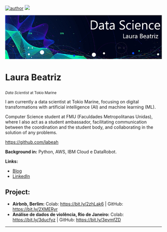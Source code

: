 [![author](https://img.shields.io/badge/author-labeah-red.svg)](https://www.linkedin.com/in/laura-martins-dev/) [![](https://img.shields.io/badge/python-3.7+-blue.svg)](https://www.python.org/downloads/release/python-365/)

<p align="center">
  <img src="banner.png" >
</p>

# Laura Beatriz
<sub>*Data Scientist* at Tokio Marine</sub>

I am currently a data scientist at Tokio Marine, focusing on digital transformations with artificial intelligence (AI) and machine learning (ML).

Computer Science student at FMU (Faculdades Metropolitanas Unidas), where I also act as a student ambassador, facilitating communication between the coordination and the student body, and collaborating in the solution of any problems.

https://github.com/labeah 

**Background in:** Python, AWS, IBM Cloud e DataRobot.

**Links:**
* [Blog](https://www.instagram.com/data_scientist.py/)
* [LinkedIn](https://www.linkedin.com/in/laura-martins-dev/)


## Project:

* **Airbnb, Berlim:** Colab: https://bit.ly/2zhLak6 | GitHub: https://bit.ly/2XMERyr
* **Análise de dados de violência, Rio de Janeiro:** Colab: https://bit.ly/3ducfyz | GitHub: https://bit.ly/3evmfZD

---





